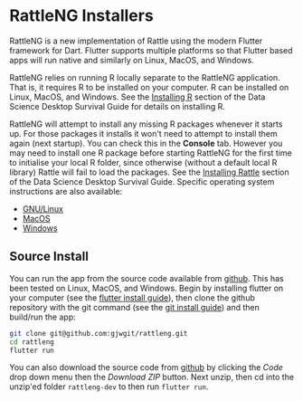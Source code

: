 # RattleNG Installers

RattleNG is a new implementation of Rattle using the modern Flutter
framework for Dart. Flutter supports multiple platforms so that
Flutter based apps will run native and similarly on Linux, MacOS, and
Windows.

RattleNG relies on running R locally separate to the RattleNG
application.  That is, it requires R to be installed on your computer.
R can be installed on Linux, MacOS, and Windows. See the [Installing
R](https://survivor.togaware.com/datascience/installing-r.html)
section of the Data Science Desktop Survival Guide for details on
installing R.

RattleNG will attempt to install any missing R packages whenever it
starts up. For those packages it installs it won't need to attempt to
install them again (next startup). You can check this in the
**Console** tab. However you may need to install one R package before
starting RattleNG for the first time to initialise your local R
folder, since otherwise (without a default local R library) Rattle
will fail to load the packages.  See the [Installing
Rattle](https://survivor.togaware.com/datascience/installing-rattle.html)
section of the Data Science Desktop Survival Guide. Specific operating
system instructions are also available:

+ [GNU/Linux](https://survivor.togaware.com/datascience/installing-rattle-on-linux.html)
+ [MacOS](https://survivor.togaware.com/datascience/installing-rattle-on-macos.html)
+ [Windows](https://survivor.togaware.com/datascience/installing-rattle-on-windows.html)

## Source Install

You can run the app from the source code available from
[github](https://github.com/gjwgit/rattleng). This has been tested on
Linux, MacOS, and Windows. Begin by installing flutter on your
computer (see the [flutter install
guide](https://docs.flutter.dev/get-started/install)), then clone the
github repository with the git command (see the [git install
guide](https://git-scm.com/book/en/v2/Getting-Started-Installing-Git))
and then build/run the app:

```bash
git clone git@github.com:gjwgit/rattleng.git
cd rattleng
flutter run
```

You can also download the source code from
[github](https://github.com/gjwgit/rattleng) by clicking the *Code*
drop down menu then the *Download ZIP* button. Next unzip, then cd
into the unzip'ed folder `rattleng-dev` to then run `flutter run`.

